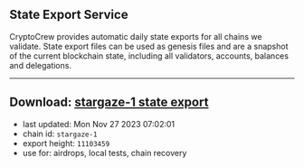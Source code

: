 ## State Export Service
CryptoCrew provides automatic daily state exports for all chains we validate. State export files can be used as genesis files and are a snapshot of the current blockchain state, including all validators, accounts, balances and delegations.

---
**Download: [stargaze-1 state export](https://dl.ccvalidators.com/SERVICE/stargaze/stargaze-1_export_11103459.json)**
---

- last updated: Mon Nov 27 2023 07:02:01
- chain id: `stargaze-1`
- export height: `11103459`
- use for: airdrops, local tests, chain recovery
